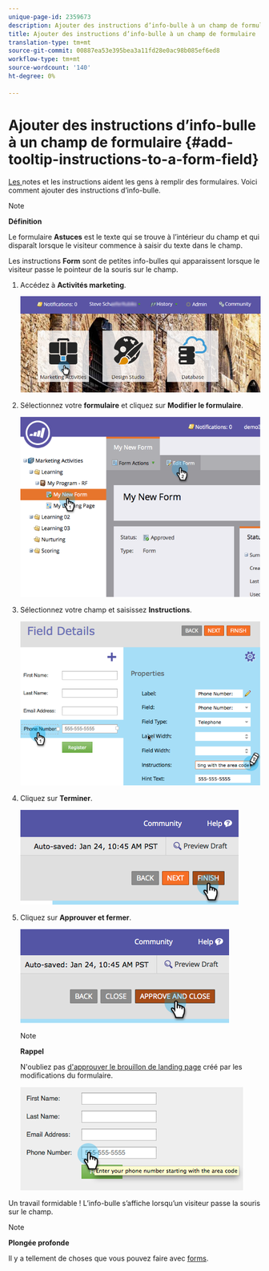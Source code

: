 ```yaml
---
unique-page-id: 2359673
description: Ajouter des instructions d’info-bulle à un champ de formulaire - Documents marketing - Documentation du produit
title: Ajouter des instructions d’info-bulle à un champ de formulaire
translation-type: tm+mt
source-git-commit: 00887ea53e395bea3a11fd28e0ac98b085ef6ed8
workflow-type: tm+mt
source-wordcount: '140'
ht-degree: 0%

---
```



# Ajouter des instructions d’info-bulle à un champ de formulaire {#add-tooltip-instructions-to-a-form-field}

[Les ](add-hint-text-to-a-form-field.md) notes et les instructions aident les gens à remplir des formulaires. Voici comment ajouter des instructions d’info-bulle.

>[!NOTE]
>
>**Définition**
>
>Le formulaire **Astuces** est le texte qui se trouve à l’intérieur du champ et qui disparaît lorsque le visiteur commence à saisir du texte dans le champ.
>
>Les instructions **Form** sont de petites info-bulles qui apparaissent lorsque le visiteur passe le pointeur de la souris sur le champ.

1. Accédez à **Activités marketing**.

   ![](assets/login-marketing-activities-6.png)

1. Sélectionnez votre **formulaire** et cliquez sur **Modifier le formulaire**.

   ![](assets/image2014-9-15-14-3a15-3a42.png)

1. Sélectionnez votre champ et saisissez **Instructions**.

   ![](assets/image2014-9-15-14-3a15-3a49.png)

1. Cliquez sur **Terminer**.

   ![](assets/image2014-9-15-14-3a15-3a57.png)

1. Cliquez sur **Approuver et fermer**.

   ![](assets/image2014-9-15-14-3a16-3a3.png)

   >[!NOTE]
   >
   >**Rappel**
   >
   >
   >N&#39;oubliez pas [d&#39;approuver le brouillon de landing page](../../../../product-docs/demand-generation/landing-pages/understanding-landing-pages/approve-unapprove-or-delete-a-landing-page.md) créé par les modifications du formulaire.

   ![](assets/image2014-9-15-14-3a16-3a56.png)

Un travail formidable ! L’info-bulle s’affiche lorsqu’un visiteur passe la souris sur le champ.

>[!NOTE]
>
>**Plongée profonde**
>
>Il y a tellement de choses que vous pouvez faire avec [forms](http://docs.marketo.com/display/docs/forms).


